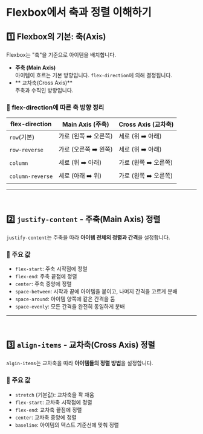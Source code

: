 # Flexbox에서 축과 정렬 이해하기
## 1️⃣ Flexbox의 기본: 축(Axis)
Flexbox는 "축"을 기준으로 아이템을 배치합니다.
- **주축 (Main Axis)**  
아이템이 흐르는 기본 방향입니다. `flex-direction`에 의해 결정됩니다.
- ** 교차축(Cross Axis)**  
주축과 수직인 방향입니다.

### 🔹 flex-direction에 따른 축 방향 정리
|flex-direction|Main Axis (주축)|Cross Axis (교차축)|
|---|---|---|
|`row`(기본)|가로 (왼쪽 ➡️ 오른쪽)|세로 (위 ➡️ 아래)|
|`row-reverse`|가로 (오른쪽 ➡️ 왼쪽)|세로 (위 ➡️ 아래)|
|`column`|세로 (위 ➡️ 아래)|가로 (왼쪽 ➡️ 오른쪽)|
|`column-reverse`|세로 (아래 ➡️ 위)|가로 (왼쪽 ➡️ 오른쪽)|

---
<br>

## 2️⃣ `justify-content` - 주축(Main Axis) 정렬
`justify-content`는 주축을 따라 **아이템 전체의 정렬과 간격**을 설정합니다.
### 🔹 주요 값
- `flex-start`: 주축 시작점에 정렬
- `flex-end`: 주축 끝점에 정렬
- `center`: 주축 중앙에 정렬
- `space-between`: 시작과 끝에 아이템을 붙이고, 나머지 간격을 고르게 분배
- `space-around`: 아이템 양쪽에 같은 간격을 둠
- `space-evenly`: 모든 간격을 완전히 동일하게 분배

---
<br>

## 3️⃣ `align-items` - 교차축(Cross Axis) 정렬
`algin-items`는 교차축을 따라 **아이템들의 정렬 방법**을 설정합니다.

### 🔹 주요 값
- `stretch` (기본값): 교차축을 꽉 채움
- `flex-start`: 교차축 시작점에 정렬
- `flex-end`: 교차축 끝점에 정렬
- `center`: 교차축 중앙에 정렬
- `baseline`: 아이템의 텍스트 기준선에 맞춰 정렬



